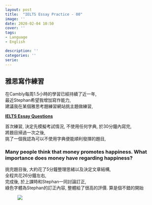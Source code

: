 ```yaml
---
layout: post
title:  "IELTS Essay Practice - 00"
image: ''
date: 2020-02-04 10:50
cover: ''
tags:
- Language
- English

description: ''
categories: ''
serie: 
---
```



## 雅思寫作練習

在Cambly每周1.5小時的學習已經持續了近一年,  
最近Stephan希望我增加寫作能力,  
建議我在某個雅思考題練習網站挑主題做練習,  

  **[IELTS Essay Questions](https://ieltsliz.com/ielts-essay-questions-april-june-2019/)**

首次練習, 決定先模擬考試情況, 不使用任何字典, 於30分鐘內寫完,  
將題目掃過一次之後,  
挑了一個我認為可以不使用字典便能順利發揮的題目, 


### Many people think that money promotes happiness. What importance does money have regarding happiness?

挑完題目後, 大約花了5分鐘整理思緒以及決定文章結構,  
全程共花26分鐘左右,  
完成後, 於上課時和Stephan一同討論訂正,  
綠色字體為Stephan的訂正內容, 整體給了很高的評價. 算是個不錯的開始

<figure class="foto-legenda">
	<img src="{{ "/assets/img/maruIMG/2020/0204.jpg"}}">
</figure>













 
























